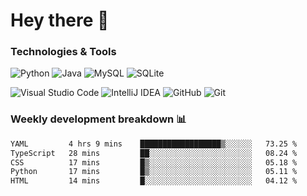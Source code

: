# Hey there 👋

### Technologies & Tools

![Python](https://img.shields.io/badge/python-3670A0?style=for-the-badge&logo=python&logoColor=ffdd54)
![Java](https://img.shields.io/badge/java-%23ED8B00.svg?style=for-the-badge&logo=openjdk&logoColor=white)
![MySQL](https://img.shields.io/badge/mysql-4479A1.svg?style=for-the-badge&logo=mysql&logoColor=white)
![SQLite](https://img.shields.io/badge/sqlite-%2307405e.svg?style=for-the-badge&logo=sqlite&logoColor=white)

![Visual Studio Code](https://img.shields.io/badge/Visual%20Studio%20Code-0078d7.svg?style=for-the-badge&logo=visual-studio-code&logoColor=white)
![IntelliJ IDEA](https://img.shields.io/badge/IntelliJIDEA-000000.svg?style=for-the-badge&logo=intellij-idea&logoColor=white)
![GitHub](https://img.shields.io/badge/github-%23121011.svg?style=for-the-badge&logo=github&logoColor=white)
![Git](https://img.shields.io/badge/git-%23F05033.svg?style=for-the-badge&logo=git&logoColor=white)

### Weekly development breakdown 📊
<!--START_SECTION:waka-->

```txt
YAML         4 hrs 9 mins    ██████████████████▒░░░░░░   73.25 %
TypeScript   28 mins         ██░░░░░░░░░░░░░░░░░░░░░░░   08.24 %
CSS          17 mins         █▒░░░░░░░░░░░░░░░░░░░░░░░   05.18 %
Python       17 mins         █▒░░░░░░░░░░░░░░░░░░░░░░░   05.11 %
HTML         14 mins         █░░░░░░░░░░░░░░░░░░░░░░░░   04.12 %
```

<!--END_SECTION:waka-->
